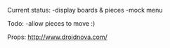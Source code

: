 Current status:
-display boards & pieces
-mock menu

Todo:
-allow pieces to move :)


Props:
http://www.droidnova.com/